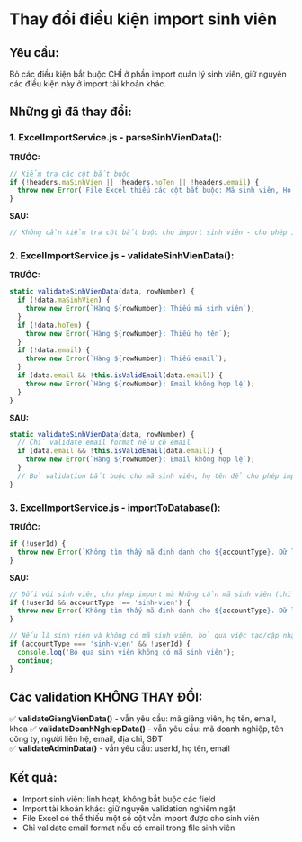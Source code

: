 # Thay đổi điều kiện import sinh viên

## Yêu cầu:
Bỏ các điều kiện bắt buộc CHỈ ở phần import quản lý sinh viên, giữ nguyên các điều kiện này ở import tài khoản khác.

## Những gì đã thay đổi:

### 1. ExcelImportService.js - parseSinhVienData():
**TRƯỚC:**
```javascript
// Kiểm tra các cột bắt buộc
if (!headers.maSinhVien || !headers.hoTen || !headers.email) {
  throw new Error('File Excel thiếu các cột bắt buộc: Mã sinh viên, Họ tên, Email');
}
```

**SAU:**
```javascript
// Không cần kiểm tra cột bắt buộc cho import sinh viên - cho phép import linh hoạt
```

### 2. ExcelImportService.js - validateSinhVienData():
**TRƯỚC:**
```javascript
static validateSinhVienData(data, rowNumber) {
  if (!data.maSinhVien) {
    throw new Error(`Hàng ${rowNumber}: Thiếu mã sinh viên`);
  }
  if (!data.hoTen) {
    throw new Error(`Hàng ${rowNumber}: Thiếu họ tên`);
  }
  if (!data.email) {
    throw new Error(`Hàng ${rowNumber}: Thiếu email`);
  }
  if (data.email && !this.isValidEmail(data.email)) {
    throw new Error(`Hàng ${rowNumber}: Email không hợp lệ`);
  }
}
```

**SAU:**
```javascript
static validateSinhVienData(data, rowNumber) {
  // Chỉ validate email format nếu có email
  if (data.email && !this.isValidEmail(data.email)) {
    throw new Error(`Hàng ${rowNumber}: Email không hợp lệ`);
  }
  // Bỏ validation bắt buộc cho mã sinh viên, họ tên để cho phép import linh hoạt
}
```

### 3. ExcelImportService.js - importToDatabase():
**TRƯỚC:**
```javascript
if (!userId) {
  throw new Error(`Không tìm thấy mã định danh cho ${accountType}. Dữ liệu: ${JSON.stringify(item)}`);
}
```

**SAU:**
```javascript
// Đối với sinh viên, cho phép import mà không cần mã sinh viên (chỉ cập nhật profile)
if (!userId && accountType !== 'sinh-vien') {
  throw new Error(`Không tìm thấy mã định danh cho ${accountType}. Dữ liệu: ${JSON.stringify(item)}`);
}

// Nếu là sinh viên và không có mã sinh viên, bỏ qua việc tạo/cập nhật account
if (accountType === 'sinh-vien' && !userId) {
  console.log('Bỏ qua sinh viên không có mã sinh viên');
  continue;
}
```

## Các validation KHÔNG THAY ĐỔI:

✅ **validateGiangVienData()** - vẫn yêu cầu: mã giảng viên, họ tên, email, khoa
✅ **validateDoanhNghiepData()** - vẫn yêu cầu: mã doanh nghiệp, tên công ty, người liên hệ, email, địa chỉ, SĐT  
✅ **validateAdminData()** - vẫn yêu cầu: userId, họ tên, email

## Kết quả:
- Import sinh viên: linh hoạt, không bắt buộc các field
- Import tài khoản khác: giữ nguyên validation nghiêm ngặt
- File Excel có thể thiếu một số cột vẫn import được cho sinh viên
- Chỉ validate email format nếu có email trong file sinh viên